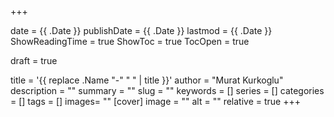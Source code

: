 +++

date = {{ .Date }}
publishDate = {{ .Date }}
lastmod = {{ .Date }}
ShowReadingTime = true
ShowToc = true
TocOpen = true



draft = true 


title = '{{ replace .Name "-" " " | title }}'
author = "Murat Kurkoglu"
description = "" 
summary = ""
slug = "" 
keywords = []
series = []
categories = []
tags = []
images= ""
[cover]
    image = "" 
    alt = "" 
    relative = true
+++